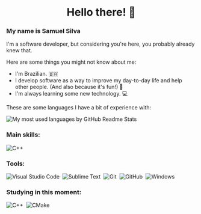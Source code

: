 <h1 align="center">
  Hello there! 🤙
</h1>

### My name is Samuel Silva

I'm a software developer, but considering you're here, you probably already knew that.

Here are some things you might not know about me:

- I'm Brazilian. 🇧🇷
- I develop software as a way to improve my day-to-day life and help other people. (And also because it's fun!) 🤝
- I'm always learning some new technology. 💻

These are some languages I have a bit of experience with:

<img alt="My most used languages by GitHub Readme Stats" src="https://github-readme-stats.vercel.app/api/top-langs/?username=Xgamer4515&langs_count=10&theme=dracula&layout=compact" />

<br />

### Main skills:
![C++](https://img.shields.io/badge/-C++-0D1117?style=for-the-badge&logo=c%2B%2B&labelColor=0D1117&textColor=0D1117)&nbsp;
 
### Tools:
<!--
![Visual Studio](https://img.shields.io/badge/-Visual%20Studio-0D1117?style=for-the-badge&logo=visual-studio&logoColor=C8A2C8&labelColor=0D1117)&nbsp;
![microsoft-office](https://img.shields.io/badge/-microsoft_office-0D1117?style=for-the-badge&logo=microsoft-office&labelColor=0D1117)&nbsp;
-->
![Visual Studio Code](https://img.shields.io/badge/Visual%20Studio%20Code-0D1117?style=for-the-badge&logo=visual-studio-code&labelColor=0D1117&logoColor=blue)&nbsp;
![Sublime Text](https://img.shields.io/badge/Sublime%20Text-0D1117?style=for-the-badge&logo=sublime-text&labelColor=0D1117&logoColor=FF9800)&nbsp;
![Git](https://img.shields.io/badge/-Git-0D1117?style=for-the-badge&logo=git&labelColor=0D1117)&nbsp;
![GitHub](https://img.shields.io/badge/-GitHub-0D1117?style=for-the-badge&logo=github&labelColor=0D1117)&nbsp;
![Windows](https://img.shields.io/badge/-Windows-0D1117?style=for-the-badge&logo=windows&labelColor=0D1117)&nbsp;
  
### Studying in this moment:
![C++](https://img.shields.io/badge/-C++-0D1117?style=for-the-badge&logo=c%2B%2B&labelColor=0D1117&textColor=0D1117)&nbsp;
![CMake](https://img.shields.io/badge/CMake-0D1117?style=for-the-badge&logo=cmake&labelColor=0D1117&textColor=0D1117)&nbsp;
